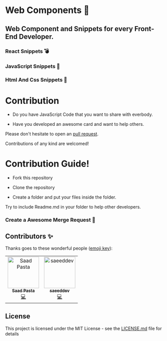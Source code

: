 # Web Components 🚀

## Web Component and Snippets for every Front-End Developer.

### React Snippets 💣

### JavaScript Snippets 🎊

### Html And Css Snippets 🎉

# Contribution

- Do you have JavaScript Code that you want to share with everbody.

- Have you developed an awesome card and want to help others.

Please don't hesitate to open an [pull request](https://github.com/saadpasta/web-components/pulls).

Contributions of any kind are welcomed!


# Contribution Guide!

- Fork this repository 

- Clone the repository

- Create a folder and put your files inside the folder.

Try to include Readme.md in your folder to help other developers.

### Create a Awesome Merge Request 🚀


## Contributors ✨

Thanks goes to these wonderful people ([emoji key](https://allcontributors.org/docs/en/emoji-key)):

<!-- ALL-CONTRIBUTORS-LIST:START - Do not remove or modify this section -->
<!-- prettier-ignore -->
<table>
  <tr>
    <td align="center"><a href="https://github.com/saadpasta"><img src="https://avatars2.githubusercontent.com/u/23307811?v=4" width="100px;" alt="Saad Pasta"/><br /><sub><b>Saad Pasta</b></sub></a><br /><a href="https://github.com/saadpasta/web-components/commits?author=saadpasta" title="Code">💻</a></td>
    <td align="center"><a href="http://linkedin.com/in/saeeddev"><img src="https://avatars3.githubusercontent.com/u/17095740?v=4" width="100px;" alt="saeeddev"/><br /><sub><b>saeeddev</b></sub></a><br /><a href="https://github.com/saadpasta/web-components/commits?author=sa-js" title="Code">💻</a></td>
  </tr>
</table>

<!-- ALL-CONTRIBUTORS-LIST:END -->

## License

This project is licensed under the MIT License - see the [LICENSE.md](LICENSE.md) file for details
